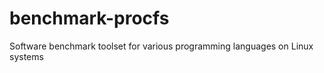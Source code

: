 # benchmark-procfs

Software benchmark toolset for various programming languages on Linux systems  

